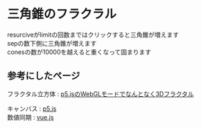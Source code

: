 # 三角錐のフラクラル

resurciveがlimitの回数まではクリックすると三角錐が増えます  
sepの数下側に三角錐が増えます  
conesの数が10000を越えると重くなって固まります  

## 参考にしたページ
フラクタル立方体 : [p5.jsのWebGLモードでなんとなく3Dフラクタル](https://infosmith.biz/blog/it/p5js-webgl-3dfractal)  

キャンバス : [p5.js](https://p5js.org/)  
数値同期 : [vue.js](https://jp.vuejs.org/index.html)  
